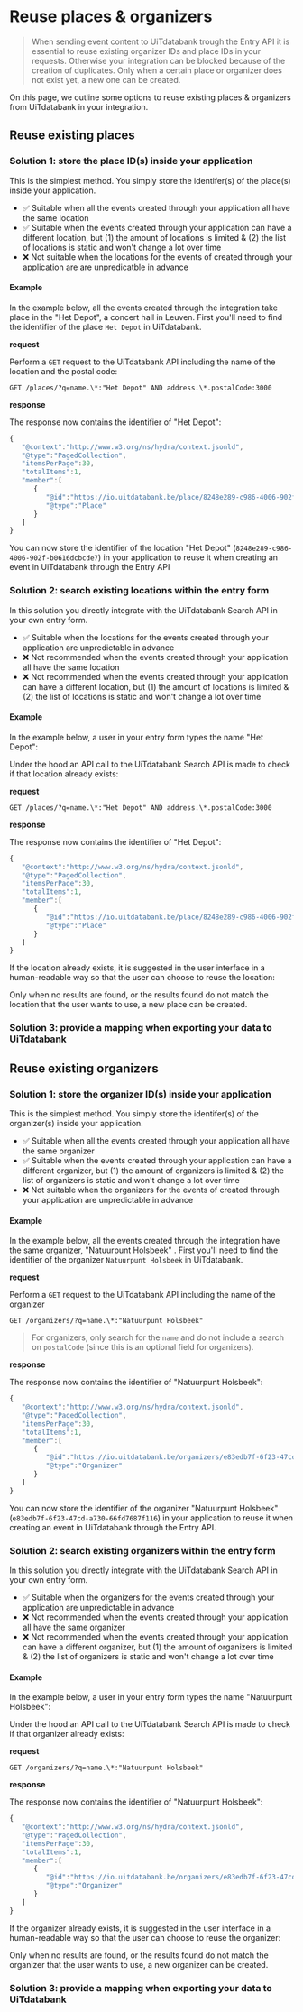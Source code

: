 # Reuse places & organizers

<!-- theme: warning -->
> 
> When sending event content to UiTdatabank trough the Entry API it is essential to reuse existing organizer IDs and place IDs in your requests. Otherwise your integration can be blocked because of the creation of duplicates. Only when a certain place or organizer does not exist yet, a new one can be created.

On this page, we outline some options to reuse existing places & organizers from UiTdatabank in your integration.

## Reuse existing places
### Solution 1: store the place ID(s) inside your application
This is the simplest method. You simply store the identifer(s) of the place(s) inside your application. 

*   ✅ Suitable when all the events created through your application all have the same location
*   ✅ Suitable when the events created through your application can have a different location, but (1) the amount of locations is limited & (2) the list of locations is static and won't change a lot over time
*   ❌ Not suitable when the locations for the events of created through your application are are unpredicatble in advance


#### Example

In the example below, all the events created through the integration take place in the "Het Depot", a concert hall in Leuven. First you'll need to find the identifier of the place `Het Depot` in UiTdatabank. 

**request**

Perform a `GET` request to the UiTdatabank API including the name of the location and the postal code:

```
GET /places/?q=name.\*:"Het Depot" AND address.\*.postalCode:3000
```

**response**

The response now contains the identifier of "Het Depot":
```js
{
   "@context":"http://www.w3.org/ns/hydra/context.jsonld",
   "@type":"PagedCollection",
   "itemsPerPage":30,
   "totalItems":1,
   "member":[
      {
         "@id":"https://io.uitdatabank.be/place/8248e289-c986-4006-902f-b0616dcbcde7",
         "@type":"Place"
      }
   ]
}
```

You can now store the identifier of the location "Het Depot" (`8248e289-c986-4006-902f-b0616dcbcde7`) in your application to reuse it when creating an event in UiTdatabank through the Entry API

### Solution 2: search existing locations within the entry form

In this solution you directly integrate with the UiTdatabank Search API in your own entry form.

*   ✅ Suitable when the locations for the events created through your application are unpredictable in advance
*   ❌ Not recommended when the events created through your application all have the same location
*   ❌ Not recommended when the events created through your application can have a different location, but (1) the amount of locations is limited & (2) the list of locations is static and won't change a lot over time

#### Example

In the example below, a user in your entry form types the name "Het Depot":

Under the hood an API call to the UiTdatabank Search API is made to check if that location already exists:

**request**

```
GET /places/?q=name.\*:"Het Depot" AND address.\*.postalCode:3000
```

**response**

The response now contains the identifier of "Het Depot":
```js
{
   "@context":"http://www.w3.org/ns/hydra/context.jsonld",
   "@type":"PagedCollection",
   "itemsPerPage":30,
   "totalItems":1,
   "member":[
      {
         "@id":"https://io.uitdatabank.be/place/8248e289-c986-4006-902f-b0616dcbcde7",
         "@type":"Place"
      }
   ]
}
```

If the location already exists, it is suggested in the user interface in a human-readable way so that the user can choose to reuse the location:

Only when no results are found, or the results found do not match the location that the user wants to use, a new place can be created.

### Solution 3: provide a mapping when exporting your data to UiTdatabank

## Reuse existing organizers
### Solution 1: store the organizer ID(s) inside your application
This is the simplest method. You simply store the identifer(s) of the organizer(s) inside your application. 

*   ✅ Suitable when all the events created through your application all have the same organizer
*   ✅ Suitable when the events created through your application can have a different organizer, but (1) the amount of organizers is limited & (2) the list of organizers is static and won't change a lot over time
*   ❌ Not suitable when the organizers for the events of created through your application are unpredictable in advance

#### Example

In the example below, all the events created through the integration have the same organizer, "Natuurpunt Holsbeek"
. First you'll need to find the identifier of the organizer `Natuurpunt Holsbeek` in UiTdatabank. 

**request**

Perform a `GET` request to the UiTdatabank API including the name of the organizer

```
GET /organizers/?q=name.\*:"Natuurpunt Holsbeek"
```

<!-- theme: warning -->
>
> For organizers, only search for the `name` and do not include a search on `postalCode` (since this is an optional field for organizers).

**response**

The response now contains the identifier of "Natuurpunt Holsbeek":
```js
{
   "@context":"http://www.w3.org/ns/hydra/context.jsonld",
   "@type":"PagedCollection",
   "itemsPerPage":30,
   "totalItems":1,
   "member":[
      {
         "@id":"https://io.uitdatabank.be/organizers/e83edb7f-6f23-47cd-a730-66fd7687f116",
         "@type":"Organizer"
      }
   ]
}
```

You can now store the identifier of the organizer "Natuurpunt Holsbeek" (`e83edb7f-6f23-47cd-a730-66fd7687f116`) in your application to reuse it when creating an event in UiTdatabank through the Entry API.

### Solution 2: search existing organizers within the entry form

In this solution you directly integrate with the UiTdatabank Search API in your own entry form.

*   ✅ Suitable when the organizers for the events created through your application are unpredictable in advance
*   ❌ Not recommended when the events created through your application all have the same organizer
*   ❌ Not recommended when the events created through your application can have a different organizer, but (1) the amount of organizers is limited & (2) the list of organizers is static and won't change a lot over time

#### Example

In the example below, a user in your entry form types the name "Natuurpunt Holsbeek":

Under the hood an API call to the UiTdatabank Search API is made to check if that organizer already exists:

**request**

```
GET /organizers/?q=name.\*:"Natuurpunt Holsbeek"
```

**response**

The response now contains the identifier of "Natuurpunt Holsbeek":
```js
{
   "@context":"http://www.w3.org/ns/hydra/context.jsonld",
   "@type":"PagedCollection",
   "itemsPerPage":30,
   "totalItems":1,
   "member":[
      {
         "@id":"https://io.uitdatabank.be/organizers/e83edb7f-6f23-47cd-a730-66fd7687f116",
         "@type":"Organizer"
      }
   ]
}
```

If the organizer already exists, it is suggested in the user interface in a human-readable way so that the user can choose to reuse the organizer:

Only when no results are found, or the results found do not match the organizer that the user wants to use, a new organizer can be created.

### Solution 3: provide a mapping when exporting your data to UiTdatabank
